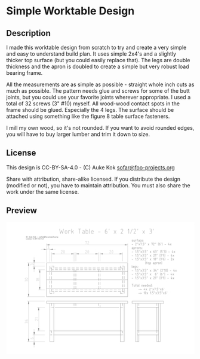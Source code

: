 # Simple Worktable Design

## Description

I made this worktable design from scratch to try and create a very
simple and easy to understand build plan. It uses simple 2x4's and a
slightly thicker top surface (but you could easily replace that). The
legs are double thickness and the apron is doubled to create a simple
but very robust load bearing frame.

All the measurements are as simple as possible - straight whole inch
cuts as much as possible. The pattern needs glue and screws for some
of the butt joints, but you could use your favorite joints wherever
appropriate. I used a total of 32 screws (3" #10) myself. All wood-wood
contact spots in the frame should be glued. Especially the 4 legs. The
surface should be attached using something like the figure 8 table
surface fasteners.

I mill my own wood, so it's not rounded. If you want to avoid rounded
edges, you will have to buy larger lumber and trim it down to size.

## License

This design is CC-BY-SA-4.0 - (C) Auke Kok <sofar@foo-projects.org>

Share with attribution, share-alike licensed. If you distribute the
design (modified or not), you have to maintain attribution. You must
also share the work under the same license.

## Preview

![Design preview](screenshot.png)
